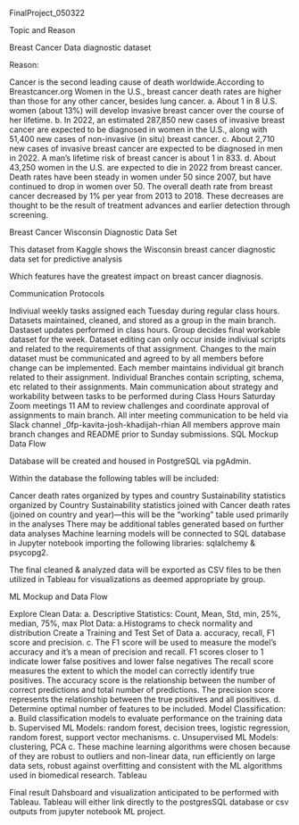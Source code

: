 FinalProject_050322

Topic and Reason

Breast Cancer Data diagnostic dataset

Reason: 

Cancer is the second leading cause of death worldwide.According to Breastcancer.org Women in the U.S., breast cancer death rates are higher than those for any other cancer, besides lung cancer.
  a. About 1 in 8 U.S. women (about 13%) will develop invasive breast cancer over the course of her lifetime.
  b. In 2022, an estimated 287,850 new cases of invasive breast cancer are expected to be diagnosed in women in the U.S., along with 51,400 new cases of non-invasive (in situ) breast cancer.
  c. About 2,710 new cases of invasive breast cancer are expected to be diagnosed in men in 2022. A man’s lifetime risk of breast cancer is about 1 in 833.
  d. About 43,250 women in the U.S. are expected to die in 2022 from breast cancer. Death rates have been steady in women under 50 since 2007, but have continued to drop in women over 50. The overall death rate from breast cancer decreased by 1% per year from 2013 to 2018. These decreases are thought to be the result of treatment advances and earlier detection through screening.

Breast Cancer Wisconsin Diagnostic Data Set

This dataset from Kaggle shows the Wisconsin breast cancer diagnostic data set for predictive analysis

Which features have the greatest impact on breast cancer diagnosis.

Communication Protocols

Indiviual weekly tasks assigned each Tuesday during regular class hours.
Datasets maintained, cleaned, and stored as a group in the main branch.
Dastaset updates performed in class hours.
Group decides final workable dataset for the week.
Dataset editing can only occur inside indiviual scripts and related to the requirements of that assignment.
Changes to the main dataset must be communicated and agreed to by all members before change can be implemented.
Each member maintains individual git branch related to their assignment.
Individual Branches contain scripting, schema, etc related to their assignments.
Main communication about strategy and workability between tasks to be performed during Class Hours
Saturday Zoom meetings 11 AM to review challenges and coordinate approval of assignments to main branch.
All inter meeting communication to be held via Slack channel _0fp-kavita-josh-khadijah-rhian
All members approve main branch changes and README prior to Sunday submissions.
SQL Mockup Data Flow

Database will be created and housed in PostgreSQL via pgAdmin.

Within the database the following tables will be included:

Cancer death rates organized by types and country
Sustainability statistics organized by Country
Sustainability statistics joined with Cancer death rates (joined on country and year)—this will be the “working” table used primarily in the analyses
There may be additional tables generated based on further data analyses
Machine learning models will be connected to SQL database in Jupyter notebook importing the following libraries: sqlalchemy & psycopg2.

The final cleaned & analyzed data will be exported as CSV files to be then utilized in Tableau for visualizations as deemed appropriate by group.

ML Mockup and Data Flow

Explore Clean Data: a. Descriptive Statistics: Count, Mean, Std, min, 25%, median, 75%, max
Plot Data: a.Histograms to check normality and distribution
Create a Training and Test Set of Data a. accuracy, recall, F1 score and precision. c. The F1 score will be used to measure the model’s accuracy and it’s a mean of precision and recall. F1 scores closer to 1 indicate lower false positives and lower false negatives The recall score measures the extent to which the model can correctly identify true positives. The accuracy score is the relationship between the number of correct predictions and total number of predictions. The precision score represents the relationship between the true positives and all positives. d. Determine optimal number of features to be included.
Model Classification: a. Build classification models to evaluate performance on the training data b. Supervised ML Models: random forest, decision trees, logistic regression, random forest, support vector mechanisms. c. Unsupervised ML Models: clustering, PCA c. These machine learning algorithms were chosen because of they are robust to outliers and non-linear data, run efficiently on large data sets, robust against overfitting and consistent with the ML algorithms used in biomedical research.
Tableau

Final result Dahsboard and visualization anticipated to be performed with Tableau. Tableau will either link directly to the postgresSQL database or csv outputs from jupyter notebook ML project.
